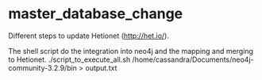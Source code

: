 # master_database_change
Different steps to update Hetionet (http://het.io/).

The shell script do the integration into neo4j and the mapping and merging to Hetionet. 
./script_to_execute_all.sh /home/cassandra/Documents/neo4j-community-3.2.9/bin > output.txt

